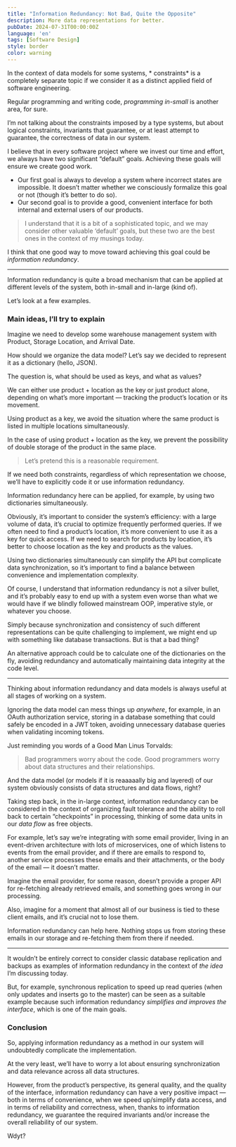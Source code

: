 ```yaml
---
title: "Information Redundancy: Not Bad, Quite the Opposite"
description: More data representations for better.
pubDate: 2024-07-31T00:00:00Z
language: 'en'
tags: [Software Design]
style: border
color: warning
---
```


In the context of data models for some systems, * constraints* is a completely separate topic if we consider it as a distinct applied field of software engineering.

Regular programming and writing code, *programming in-small* is another area, for sure.

I’m not talking about the constraints imposed by a type systems, but about logical constraints, invariants that guarantee, or at least attempt to guarantee, the correctness of data in our system.

I believe that in every software project where we invest our time and effort, we always have two significant “default” goals. Achieving these goals will ensure we create good work.

- Our first goal is always to develop a system where incorrect states are impossible. It doesn’t matter whether we consciously formalize this goal or not (though it’s better to do so).
- Our second goal is to provide a good, convenient interface for both internal and external users of our products.

> I understand that it is a bit of a sophisticated topic, and we may consider other valuable ‘default’ goals, but these two are the best ones in the context of my musings today.

I think that one good way to move toward achieving this goal could be *information redundancy*.

---

Information redundancy is quite a broad mechanism that can be applied at different levels of the system, both in-small and in-large (kind of).

Let’s look at a few examples.

### Main ideas, I’ll try to explain

Imagine we need to develop some warehouse management system with Product, Storage Location, and Arrival Date.

How should we organize the data model? Let’s say we decided to represent it as a dictionary (hello, JSON).

The question is, what should be used as keys, and what as values?

We can either use product + location as the key or just product alone, depending on what’s more important — tracking the product’s location or its movement.

Using product as a key, we avoid the situation where the same product is listed in multiple locations simultaneously.

In the case of using product + location as the key, we prevent the possibility of double storage of the product in the same place.

> Let’s pretend this is a reasonable requirement.

If we need both constraints, regardless of which representation we choose, we’ll have to explicitly code it or use information redundancy.

Information redundancy here can be applied, for example, by using two dictionaries simultaneously.

Obviously, it’s important to consider the system’s efficiency: with a large volume of data, it’s crucial to optimize frequently performed queries. If we often need to find a product’s location, it’s more convenient to use it as a key for quick access. If we need to search for products by location, it’s better to choose location as the key and products as the values.

Using two dictionaries simultaneously can simplify the API but complicate data synchronization, so it’s important to find a balance between convenience and implementation complexity.

Of course, I understand that information redundancy is not a silver bullet, and it’s probably easy to end up with a system even worse than what we would have if we blindly followed mainstream OOP, imperative style, or whatever you choose.

Simply because synchronization and consistency of such different representations can be quite challenging to implement, we might end up with something like database transactions. But is that a bad thing?

An alternative approach could be to calculate one of the dictionaries on the fly, avoiding redundancy and automatically maintaining data integrity at the code level.

---

Thinking about information redundancy and data models is always useful at all stages of working on a system.

Ignoring the data model can mess things up *anywhere*, for example, in an OAuth authorization service, storing in a database something that could safely be encoded in a JWT token, avoiding unnecessary database queries when validating incoming tokens.

Just reminding you words of a Good Man Linus Torvalds:

> Bad programmers worry about the code. Good programmers worry about data structures and their relationships.

And the data model (or models if it is reaaaaally big and layered) of our system obviously consists of data structures and data flows, right?

Taking step back, in the in-large context, information redundancy can be considered in the context of organizing fault tolerance and the ability to roll back to certain “checkpoints” in processing, thinking of some data units in our *data flow* as free objects.

For example, let’s say we’re integrating with some email provider, living in an event-driven architecture with lots of microservices, one of which listens to events from the email provider, and if there are emails to respond to, another service processes these emails and their attachments, or the body of the email — it doesn’t matter.

Imagine the email provider, for some reason, doesn’t provide a proper API for re-fetching already retrieved emails, and something goes wrong in our processing.

Also, imagine for a moment that almost all of our business is tied to these client emails, and it’s crucial not to lose them.

Information redundancy can help here. Nothing stops us from storing these emails in our storage and re-fetching them from there if needed.

---

It wouldn’t be entirely correct to consider classic database replication and backups as examples of information redundancy in the context of *the idea* I’m discussing today.

But, for example, synchronous replication to speed up read queries (when only updates and inserts go to the master) can be seen as a suitable example because such information redundancy *simplifies and improves the interface*, which is one of the main goals.

### Conclusion

So, applying information redundancy as a method in our system will undoubtedly complicate the implementation. 

At the very least, we’ll have to worry a lot about ensuring synchronization and data relevance across all data structures. 

However, from the product’s perspective, its general quality, and the quality of the interface, information redundancy can have a very positive impact — both in terms of convenience, when we speed up/simplify data access, and in terms of reliability and correctness, when, thanks to information redundancy, we guarantee the required invariants and/or increase the overall reliability of our system.

Wdyt?

